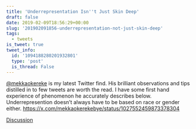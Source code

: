 ```yaml
---
title: 'Underrepresentation Isn''t Just Skin Deep'
draft: false
date: 2019-02-09T18:56:29+00:00
slug: '201902091856-underrepresentation-not-just-skin-deep'
tags:
  - tweets
is_tweet: true
tweet_info:
  id: '1094188280201932801'
  type: 'post'
  is_thread: False
---
```




[@mekkaokereke](https://x.com/mekkaokereke) is my latest Twitter find. His brilliant observations and tips distilled in to few tweets are worth the read. I have some first hand experience of phenomenon he accurately describes below. Underrepresention doesn’t always have to be based on race or gender either. <https://x.com/mekkaokerekebye/status/1027552459873378304>

[Discussion](https://x.com/sytelus/status/1094188280201932801)
